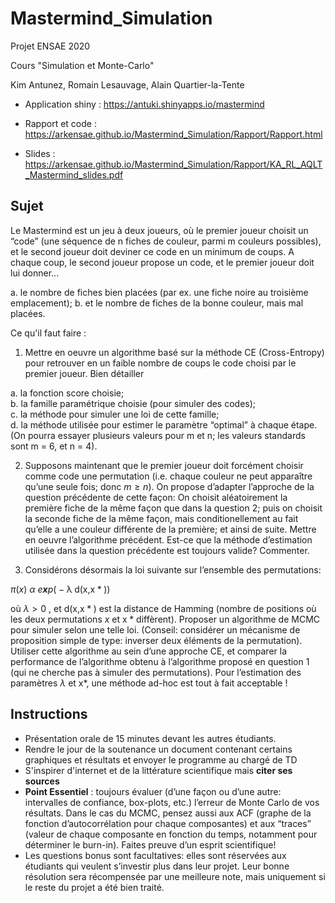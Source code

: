 # Mastermind_Simulation

Projet ENSAE 2020

Cours "Simulation et Monte-Carlo"

Kim Antunez, Romain Lesauvage, Alain Quartier-la-Tente

- Application shiny : https://antuki.shinyapps.io/mastermind

- Rapport et code : https://arkensae.github.io/Mastermind_Simulation/Rapport/Rapport.html

- Slides : https://arkensae.github.io/Mastermind_Simulation/Rapport/KA_RL_AQLT_Mastermind_slides.pdf

## Sujet 

Le Mastermind est un jeu à deux joueurs, où le premier joueur choisit un “code” (une séquence de n fiches de couleur, parmi m couleurs possibles), et le second joueur doit deviner ce code en un minimum de coups. A chaque coup, le second joueur propose un code, et le premier joueur doit lui donner...  

a. le nombre de fiches bien placées (par ex. une fiche noire au troisième emplacement);
b. et le nombre de fiches de la bonne couleur, mais mal placées.

Ce qu'il faut faire : 

1. Mettre en oeuvre un algorithme basé sur la méthode CE (Cross-Entropy) pour retrouver en un faible nombre de coups le code choisi par le premier joueur. Bien détailler  

  a. la fonction score choisie;  
  b. la famille paramétrique choisie (pour simuler des codes);  
  c. la méthode pour simuler une loi de cette famille;  
  d. la méthode utilisée pour estimer le paramètre “optimal” à chaque étape. (On pourra essayer plusieurs valeurs pour m et n; les valeurs standards sont m = 6, et n = 4).

2. Supposons maintenant que le premier joueur doit forcément choisir comme code une permutation (i.e. chaque couleur ne peut apparaître qu’une seule fois; donc *m* ≥ *n*). On propose d’adapter l’approche de la question précédente de cette façon: On choisit aléatoirement la première fiche de la même façon que dans la question 2; puis on choisit la seconde fiche de la même façon, mais conditionellement au fait qu’elle a une couleur différente de la première; et ainsi de suite. Mettre en oeuvre l’algorithme précédent. Est-ce que la méthode d’estimation utilisée dans la question précédente est toujours valide? Commenter.


3. Considérons désormais la loi suivante sur l’ensemble des permutations:

*π*(*x*) *α* *e**x**p*( − λ d(x,x \* ))



où *λ* &gt; 0 , et d(x,x \* ) est la distance de Hamming (nombre de positions
où les deux permutations *x* et x \* diffèrent). Proposer un algorithme de MCMC pour simuler selon une telle loi. (Conseil: considérer un mécanisme de proposition simple de type: inverser deux éléments de la permutation). Utiliser cette algorithme au sein d’une approche CE, et comparer la performance de l’algorithme obtenu à l’algorithme proposé en question 1 (qui ne cherche pas à simuler des permutations). Pour l’estimation des paramètres *λ* et x\*, une méthode ad-hoc est tout à fait acceptable !

## Instructions 

- Présentation orale de 15 minutes devant les autres étudiants.
- Rendre le jour de la soutenance un document contenant certains graphiques et résultats et envoyer le programme au chargé de TD
- S'inspirer d'internet et de la littérature scientifique mais **citer ses sources**
- **Point Essentiel** : toujours évaluer (d’une façon ou d’une autre: intervalles de confiance, box-plots, etc.) l’erreur de Monte Carlo de vos résultats. Dans le cas du MCMC, pensez aussi aux ACF (graphe de la fonction d’autocorrélation pour chaque composantes) et aux “traces” (valeur de chaque composante en fonction du temps, notamment pour déterminer le burn-in). Faites preuve d’un esprit scientifique!
- Les questions bonus sont facultatives: elles sont réservées aux étudiants qui veulent s’investir plus dans leur projet. Leur bonne résolution sera récompensée par une meilleure note, mais uniquement si le reste du projet a été bien traité.




